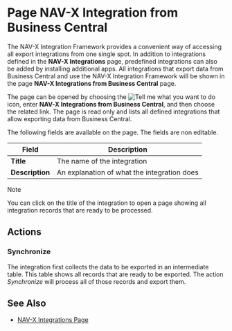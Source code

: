 # Page NAV-X Integration from Business Central

The NAV-X Integration Framework provides a convenient way of accessing all export integrations from one single spot. In addition to integrations defined in the **NAV-X Integrations** page, predefined integrations can also be added by installing additional apps. All integrations that export data from Business Central and use the NAV-X Integration Framework will be shown in the page **NAV-X Integrations from Business Central** page.

The page can be opened by choosing the ![Tell me what you want to do](/images/magnifying-glass.gif) icon, enter **NAV-X Integrations from Business Central**, and then choose the related link. The page is read only and lists all defined integrations that allow exporting data from Business Central.

The following fields are available on the page. The fields are non editable.

| Field | Description |
|-|-|
| **Title** | The name of the integration |
| **Description** | An explanation of what the integration does |

> [!NOTE]
> You can click on the title of the integration to open a page showing all integration records that are ready to be processed.

## Actions

### Synchronize

The integration first collects the data to be exported in an intermediate table. This table shows all records that are ready to be exported. The action *Synchronize* will process all of those records and export them.

## See Also

- [NAV-X Integrations Page](page-integrations.md)
